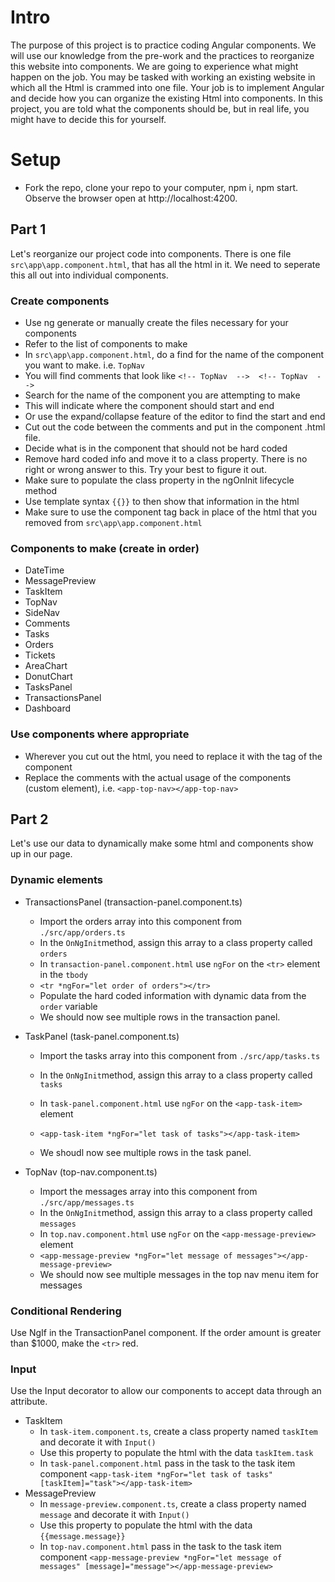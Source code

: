
# Intro
The purpose of this project is to practice coding Angular components. We will use our knowledge from the pre-work and the practices to reorganize this website into components. We are going to experience what might happen on the job. You may be tasked with working an existing website in which all the Html is crammed into one file. Your job is to implement Angular and decide how you can organize the existing Html into components. In this project, you are told what the components should be, but in real life, you might have to decide this for yourself.

# Setup
* Fork the repo, clone your repo to your computer, npm i, npm start. Observe the browser open at http://localhost:4200.

## Part 1
Let's reorganize our project code into components. There is one file `src\app\app.component.html`, that has all the html in it. We need to seperate this all out into individual components.


### Create components
* Use ng generate or manually create the files necessary for your components
* Refer to the list of components to make
* In `src\app\app.component.html`, do a find for the name of the component you want to make. i.e. `TopNav`
* You will find comments that look like `<!-- TopNav  -->  <!-- TopNav  -->`
* Search for the name of the component you are attempting to make
* This will indicate where the component should start and end
* Or use the expand/collapse feature of the editor to find the start and end
* Cut out the code between the comments and put in the component .html file.
* Decide what is in the component that should not be hard coded
* Remove hard coded info and move it to a class property. There is no right or wrong answer to this. Try your best to figure it out.
* Make sure to populate the class property in the ngOnInit lifecycle method
* Use template syntax `{{}}` to then show that information in the html
* Make sure to use the component tag back in place of the html that you removed from `src\app\app.component.html`


### Components to make (create in order)
* DateTime
* MessagePreview
* TaskItem
* TopNav
* SideNav
* Comments
* Tasks
* Orders
* Tickets
* AreaChart
* DonutChart
* TasksPanel
* TransactionsPanel
* Dashboard

### Use components where appropriate
* Wherever you cut out the html, you need to replace it with the tag of the component
* Replace the comments with the actual usage of the components (custom element), i.e. `<app-top-nav></app-top-nav>`

## Part 2
Let's use our data to dynamically make some html and components show up in our page.

### Dynamic elements
* TransactionsPanel (transaction-panel.component.ts)
  * Import the orders array into this component from `./src/app/orders.ts`
  * In the `OnNgInit`method, assign this array to a class property called `orders` 
  * In `transaction-panel.component.html` use `ngFor` on the `<tr>` element in the `tbody`
  * `<tr *ngFor="let order of orders"></tr>`
  * Populate the hard coded information with dynamic data from the `order` variable
  * We should now see multiple rows in the transaction panel.


* TaskPanel (task-panel.component.ts)
  * Import the tasks array into this component from `./src/app/tasks.ts`
  * In the `OnNgInit`method, assign this array to a class property called `tasks`
   
  * In `task-panel.component.html` use `ngFor` on the `<app-task-item>` element
  * `<app-task-item *ngFor="let task of tasks"></app-task-item>`
  * We shoudl now see multiple rows in the task panel.

* TopNav (top-nav.component.ts)
  * Import the messages array into this component from `./src/app/messages.ts`
  * In the `OnNgInit`method, assign this array to a class property called `messages` 
  * In `top.nav.component.html` use `ngFor` on the `<app-message-preview>` element
  * `<app-message-preview *ngFor="let message of messages"></app-message-preview>`
  * We should now see multiple messages in the top nav menu item for messages

### Conditional Rendering
Use NgIf in the TransactionPanel component. If the order amount is greater than $1000, make the `<tr>` red.


### Input
Use the Input decorator to allow our components to accept data through an attribute.
* TaskItem
  * In `task-item.component.ts`, create a class property named `taskItem` and decorate it with `Input()`
  * Use this property to populate the html with the data `taskItem.task`
  * In `task-panel.component.html` pass in the task to the task item component `<app-task-item *ngFor="let task of tasks" [taskItem]="task"></app-task-item>`
* MessagePreview
  * In `message-preview.component.ts`, create a class property named `message` and decorate it with `Input()`
  * Use this property to populate the html with the data `{{message.message}}`
  * In `top-nav.component.html` pass in the task to the task item component `<app-message-preview *ngFor="let message of messages" [message]="message"></app-message-preview>`